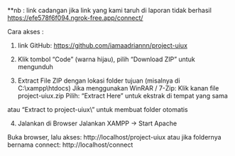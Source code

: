 **nb : link cadangan jika link yang kami taruh di laporan tidak berhasil
https://efe578f6f094.ngrok-free.app/connect/

Cara akses : 
1. link GitHub: https://github.com/iamaadriannn/project-uiux

2. Klik tombol “Code” (warna hijau), pilih “Download ZIP” untuk mengunduh

3. Extract File ZIP dengan lokasi folder tujuan (misalnya di C:\xampp\htdocs)
Jika menggunakan WinRAR / 7-Zip:
Klik kanan file project-uiux.zip
Pilih:
“Extract Here” untuk ekstrak di tempat yang sama

atau “Extract to project-uiux\” untuk membuat folder otomatis

4. Jalankan di Browser
Jalankan XAMPP → Start Apache

Buka browser, lalu akses:
http://localhost/project-uiux
atau jika foldernya bernama connect:
http://localhost/connect
